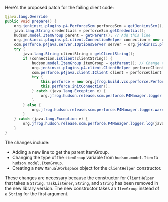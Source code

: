 Here's the proposed patch for the failing client code:
```java
@java.lang.Override
public void prepare() {
    org.jenkinsci.plugins.p4.PerforceScm perforceScm = getJenkinsScm();
    java.lang.String credentials = perforceScm.getCredential();
    hudson.model.ItemGroup parent = getParent(); // Add this line
    org.jenkinsci.plugins.p4.client.ConnectionHelper connection = new org.jenkinsci.plugins.p4.client.ConnectionHelper(credentials, buildListener, parent);
    com.perforce.p4java.server.IOptionsServer server = org.jenkinsci.plugins.p4.client.ConnectionFactory.getConnection();
    try {
        java.lang.String clientString = getClientString();
        if (connection.isClient(clientString)) {
            hudson.model.ItemGroup itemGroup = getParent(); // Change this line
            org.jenkinsci.plugins.p4.client.ClientHelper perforceClient = new org.jenkinsci.plugins.p4.client.ClientHelper(itemGroup, credentials, buildListener, new org.jenkinsci.plugins.p4.workspace.ManualWorkspace());
            com.perforce.p4java.client.IClient client = perforceClient.getClient();
            try {
                this.perforce = new org.jfrog.build.vcs.perforce.PerforceClient(server, client);
                this.perforce.initConnection();
            } catch (java.lang.Exception e) {
                org.jfrog.hudson.release.scm.perforce.P4Manager.logger.warning("Could not instantiate connection with PerforceClient: " + e.getMessage());
            }
        } else {
            org.jfrog.hudson.release.scm.perforce.P4Manager.logger.warning(("Client " + clientString) + " is not a valid client.");
        }
    } catch (java.lang.Exception e) {
        org.jfrog.hudson.release.scm.perforce.P4Manager.logger.log(java.util.logging.Level.FINE, "Error occurred: ", e);
    }
}
```
The changes include:

* Adding a new line to get the parent ItemGroup.
* Changing the type of the `itemGroup` variable from `hudson.model.Item` to `hudson.model.ItemGroup`.
* Creating a new `ManualWorkspace` object for the `ClientHelper` constructor.

These changes are necessary because the constructor for `ClientHelper` that takes a `String`, `TaskListener`, `String`, and `String` has been removed in the new library version. The new constructor takes an `ItemGroup` instead of a `String` for the first argument.